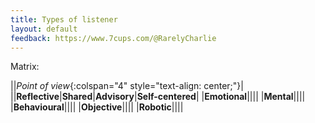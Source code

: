 ```yaml
---
title: Types of listener
layout: default
feedback: https://www.7cups.com/@RarelyCharlie
---
```

Matrix:

<style>table {border-collapse: collapse;} td {width: 12em; height: 6em;} tr:first-child td {text-align: center;}</style>
||*Point of view*{:colspan="4" style="text-align: center;"}|
||**Reflective**|**Shared**|**Advisory**|**Self-centered**|
|**Emotional**||||
|**Mental**||||
|**Behavioural**||||
|**Objective**||||
|**Robotic**||||
